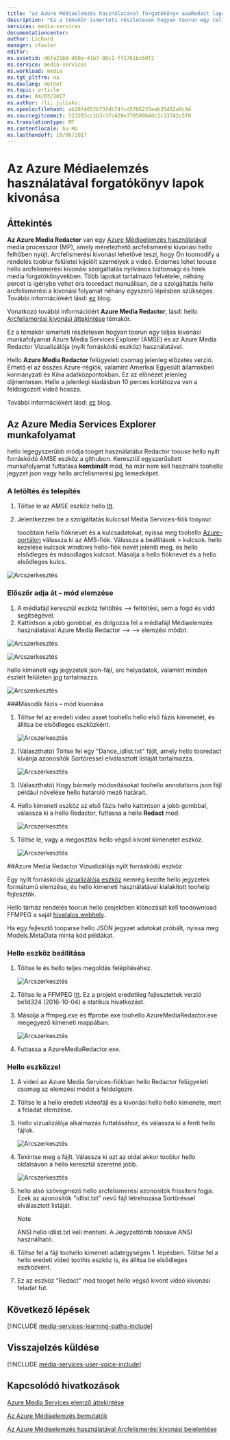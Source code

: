 ```yaml
---
title: "az Azure Médiaelemzés használatával forgatókönyv aaaRedact lapok |} Microsoft Docs"
description: "Ez a témakör ismerteti részletesen hogyan toorun egy teljes kivonási munkafolyamat Azure Media Services Explorer (AMSE) és az Azure Media Redactor Vizualizálója (nyílt forráskódú eszköz) használatával."
services: media-services
documentationcenter: 
author: Lichard
manager: cfowler
editor: 
ms.assetid: d6fa21b8-d80a-41b7-80c1-ff1761bc68f2
ms.service: media-services
ms.workload: media
ms.tgt_pltfrm: na
ms.devlang: dotnet
ms.topic: article
ms.date: 04/03/2017
ms.author: rli; juliako;
ms.openlocfilehash: ab28f4052b73fdb74fcd5766235eab35402a0c9d
ms.sourcegitcommit: 523283cc1b3c37c428e77850964dc1c33742c5f0
ms.translationtype: MT
ms.contentlocale: hu-HU
ms.lasthandoff: 10/06/2017
---
```

# <a name="redact-faces-with-azure-media-analytics-walkthrough"></a>Az Azure Médiaelemzés használatával forgatókönyv lapok kivonása

## <a name="overview"></a>Áttekintés

**Az Azure Media Redactor** van egy [Azure Médiaelemzés használatával](media-services-analytics-overview.md) media processzor (MP), amely méretezhető arcfelismerési kivonási hello felhőben nyújt. Arcfelismerési kivonási lehetővé teszi, hogy Ön toomodify a rendelés tooblur felületei kijelölt személyek a videó. Érdemes lehet toouse hello arcfelismerési kivonási szolgáltatás nyilvános biztonsági és hírek media forgatókönyvekben. Több lapokat tartalmazó felvételei, néhány percet is igénybe vehet óra tooredact manuálisan, de a szolgáltatás hello arcfelismerési a kivonási folyamat néhány egyszerű lépésben szükséges. További információkért lásd: [ez](https://azure.microsoft.com/blog/azure-media-redactor/) blog.

Vonatkozó további információért **Azure Media Redactor**, lásd: hello [Arcfelismerési kivonási áttekintése](media-services-face-redaction.md) témakör.

Ez a témakör ismerteti részletesen hogyan toorun egy teljes kivonási munkafolyamat Azure Media Services Explorer (AMSE) és az Azure Media Redactor Vizualizálója (nyílt forráskódú eszköz) használatával.

Hello **Azure Media Redactor** felügyeleti csomag jelenleg előzetes verzió. Érhető el az összes Azure-régiók, valamint Amerikai Egyesült államokbeli kormányzati és Kína adatközpontokban. Ez az előnézet jelenleg díjmentesen. Hello a jelenlegi kiadásban 10 perces korlátozva van a feldolgozott videó hossza.

További információkért lásd: [ez](https://azure.microsoft.com/en-us/blog/redaction-preview-available-globally) blog.

## <a name="azure-media-services-explorer-workflow"></a>Az Azure Media Services Explorer munkafolyamat

hello legegyszerűbb módja tooget használatába Redactor toouse hello nyílt forráskódú AMSE eszköz a githubon. Keresztül egyszerűsített munkafolyamat futtatása **kombinált** mód, ha már nem kell használni toohello jegyzet json vagy hello arcfelismerési jpg lemezképet.

### <a name="download-and-setup"></a>A letöltés és telepítés

1. Töltse le az AMSE eszköz hello [Itt](https://github.com/Azure/Azure-Media-Services-Explorer).
1. Jelentkezzen be a szolgáltatás kulccsal Media Services-fiók tooyour.

    tooobtain hello fióknevet és a kulcsadatokat, nyissa meg toohello [Azure-portálon](https://portal.azure.com/) válassza ki az AMS-fiók. Válassza a beállítások > kulcsok. hello kezelése kulcsok windows hello-fiók nevét jeleníti meg, és hello elsődleges és másodlagos kulcsot. Másolja a hello fióknevet és a hello elsődleges kulcs.

![Arcszerkesztés](./media/media-services-redactor-walkthrough/media-services-redactor-walkthrough001.png)

### <a name="first-pass--analyze-mode"></a>Először adja át – mód elemzése

1. A médiafájl keresztül eszköz feltöltés –> feltöltési, sem a fogd és vidd segítségével. 
1. Kattintson a jobb gombbal, és dolgozza fel a médiafájl Médiaelemzés használatával Azure Media Redactor –> –> elemzési módot. 


![Arcszerkesztés](./media/media-services-redactor-walkthrough/media-services-redactor-walkthrough002.png)

![Arcszerkesztés](./media/media-services-redactor-walkthrough/media-services-redactor-walkthrough003.png)

hello kimeneti egy jegyzetek json-fájl, arc helyadatok, valamint minden észlelt felületen jpg tartalmazza. 

![Arcszerkesztés](./media/media-services-redactor-walkthrough/media-services-redactor-walkthrough004.png)

###<a name="second-pass--redact-mode"></a>Második fázis – mód kivonása

1. Töltse fel az eredeti video asset toohello hello első fázis kimenetét, és állítsa be elsődleges eszközként. 

    ![Arcszerkesztés](./media/media-services-redactor-walkthrough/media-services-redactor-walkthrough005.png)

2. (Választható) Töltse fel egy "Dance_idlist.txt" fájlt, amely hello tooredact kívánja azonosítók Sortöréssel elválasztott listáját tartalmazza. 

    ![Arcszerkesztés](./media/media-services-redactor-walkthrough/media-services-redactor-walkthrough006.png)

3. (Választható) Hogy bármely módosításokat toohello annotations.json fájl például növelése hello határoló mező határait. 
4. Hello kimeneti eszköz az első fázis hello kattintson a jobb gombbal, válassza ki a hello Redactor, futtassa a hello **Redact** mód. 

    ![Arcszerkesztés](./media/media-services-redactor-walkthrough/media-services-redactor-walkthrough007.png)

5. Töltse le, vagy a megosztási hello végső kivont kimenetet eszköz. 

    ![Arcszerkesztés](./media/media-services-redactor-walkthrough/media-services-redactor-walkthrough008.png)

##<a name="azure-media-redactor-visualizer-open-source-tool"></a>Azure Media Redactor Vizualizálója nyílt forráskódú eszköz

Egy nyílt forráskódú [vizualizálója eszköz](https://github.com/Microsoft/azure-media-redactor-visualizer) nemrég kezdte hello jegyzetek formátumú elemzése, és hello kimeneti használatával kialakított toohelp fejlesztők.

Hello tárház rendelés toorun hello projektben klónozását kell toodownload FFMPEG a saját [hivatalos webhely](https://ffmpeg.org/download.html).

Ha egy fejlesztő tooparse hello JSON jegyzet adatokat próbált, nyissa meg Models.MetaData minta kód példákat.

### <a name="set-up-hello-tool"></a>Hello eszköz beállítása

1.  Töltse le és hello teljes megoldás felépítéséhez. 

    ![Arcszerkesztés](./media/media-services-redactor-walkthrough/media-services-redactor-walkthrough009.png)

2.  Töltse le a FFMPEG [Itt](https://ffmpeg.org/download.html). Ez a projekt eredetileg fejlesztettek verzió be1d324 (2016-10-04) a statikus hivatkozást. 
3.  Másolja a ffmpeg.exe és ffprobe.exe toohello AzureMediaRedactor.exe megegyező kimeneti mappában. 

    ![Arcszerkesztés](./media/media-services-redactor-walkthrough/media-services-redactor-walkthrough010.png)

4. Futtassa a AzureMediaRedactor.exe. 

### <a name="use-hello-tool"></a>Hello eszközzel

1. A videó az Azure Media Services-fiókban hello Redactor felügyeleti csomag az elemzési módot a feldolgozni. 
2. Töltse le a hello eredeti videofájl és a kivonási hello hello kimenete, mert a feladat elemzése. 
3. Hello vizualizálója alkalmazás futtatásához, és válassza ki a fenti hello fájlok. 

    ![Arcszerkesztés](./media/media-services-redactor-walkthrough/media-services-redactor-walkthrough011.png)

4. Tekintse meg a fájlt. Válassza ki azt az oldal akkor tooblur hello oldalsávon a hello keresztül szeretné jobb. 
    
    ![Arcszerkesztés](./media/media-services-redactor-walkthrough/media-services-redactor-walkthrough012.png)

5.  hello alsó szövegmező hello arcfelismerési azonosítók frissíteni fogja. Ezek az azonosítók "idlist.txt" nevű fájl létrehozása Sortöréssel elválasztott listáját. 

    >[!NOTE]
    > ANSI hello idlist.txt kell menteni. A Jegyzettömb toosave ANSI használható.
    
6.  Töltse fel a fájl toohello kimeneti adategységen 1. lépésben. Töltse fel a hello eredeti videó toothis eszköz is, és állítsa be elsődleges eszközként. 
7.  Ez az eszköz "Redact" mód tooget hello végső kivont videó kivonási feladat fut. 

## <a name="next-steps"></a>Következő lépések 

[!INCLUDE [media-services-learning-paths-include](../../includes/media-services-learning-paths-include.md)]

## <a name="provide-feedback"></a>Visszajelzés küldése
[!INCLUDE [media-services-user-voice-include](../../includes/media-services-user-voice-include.md)]

## <a name="related-links"></a>Kapcsolódó hivatkozások
[Azure Media Services elemző áttekintése](media-services-analytics-overview.md)

[Az Azure Médiaelemzés bemutatók](http://azuremedialabs.azurewebsites.net/demos/Analytics.html)

[Az Azure Médiaelemzés használatával Arcfelismerési kivonási bejelentése](https://azure.microsoft.com/blog/azure-media-redactor/)
